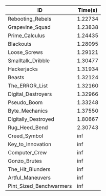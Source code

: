 |ID|Time(s)|
|-|-|
|Rebooting_Rebels|1.22734|
|Grapevine_Squad|1.23838|
|Prime_Calculus|1.24435|
|Blackouts|1.28095|
|Loose_Screws|1.29121|
|Smalltalk_Dribble|1.30477|
|Hackerjacks|1.31934|
|Beasts|1.32124|
|The_ERROR_List|1.32160|
|Digital_Destroyers|1.32966|
|Pseudo_Boom|1.33248|
|Byte_Mechanics|1.37550|
|Digitally_Destroyed|1.80667|
|Rug_Heed_Bend|2.30743|
|Creed_Symbol|inf|
|Key_to_Innovation|inf|
|Computer_Crew|inf|
|Gonzo_Brutes|inf|
|The_Hit_Blunders|inf|
|Artful_Maneuvers|inf|
|Pint_Sized_Benchwarmers|inf|
